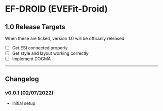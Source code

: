# EF-DROID (EVEFit-Droid)
## 1.0 Release Targets
When these are ticked, version 1.0 will be officially released
- [ ] Get ESI connected properly
- [ ] Get style and layout working correctly
- [ ] Implement DOGMA
***
## Changelog
### v0.0.1 (02/07/2022)
* Initial setup